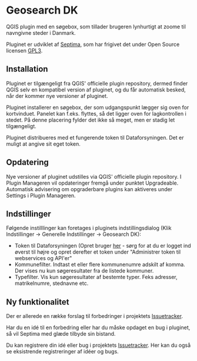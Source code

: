 Geosearch DK
==============

QGIS plugin med en søgebox, som tillader brugeren lynhurtigt at zoome til navngivne steder i Danmark.

Pluginet er udviklet af [Septima](http://www.septima.dk), som har frigivet det under Open Source licensen [GPL3](http://www.gnu.org/licenses/gpl.html).

Installation
--------------
Pluginet er tilgængeligt fra QGIS' officielle plugin repository, dermed finder QGIS selv en kompatibel version af pluginet, og du får automatisk besked, når der kommer nye versioner af pluginet.

Pluginet installerer en søgebox, der som udgangspunkt lægger sig oven for kortvinduet. Panelet kan f.eks. flyttes, så det ligger oven for lagkontrollen i stedet. På denne placering fylder det ikke så meget, men er stadig let tilgængeligt.

Pluginet distribueres med et fungerende token til Dataforsyningen. Det er muligt at angive sit eget token.

Opdatering
--------------
Nye versioner af pluginet udstilles via QGIS' officielle plugin repository. I Plugin Manageren vil opdateringer fremgå under punktet Upgradeable. Automatisk advisering om opgraderbare plugins kan aktiveres under Settings i Plugin Manageren.

Indstillinger
-----------------
Følgende instilllinger kan foretages i pluginets indstillingsdialog (Klik Indstillinger -> Generelle Indstillinger -> Geosearch DK):
- Token til Dataforsyningen (Opret bruger [her]([https://dataforsyningen.dk/user#token](https://dataforsyningen.dk/)) - sørg for at du er logget ind øverst til højre og opret derefter et token under "Administrer token til webservices og API'er"
- Kommunefilter. Indtast et eller flere kommunenumre adskilt af komma. Der vises nu kun søgeresultater fra de listede kommuner.
- Typefilter. Vis kun søgeresultater af bestemte typer. Feks adresser, matrikelnumre, stednavne etc.

Ny funktionalitet
-----------------
Der er allerede en række forslag til forbedringer i projektets [Issuetracker](../../issues).

Har du en idé til en forbedring eller har du måske opdaget en bug i pluginet, så vil Septima med glæde tilbyde sin bistand.

Du kan registrere din idé eller bug i projektets [Issuetracker](../../issues). Her kan du også se eksistrende registreringer af idéer og bugs.
